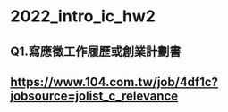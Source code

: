 # 2022_intro_ic_hw2
## Q1.寫應徵工作履歷或創業計劃書
## https://www.104.com.tw/job/4df1c?jobsource=jolist_c_relevance
